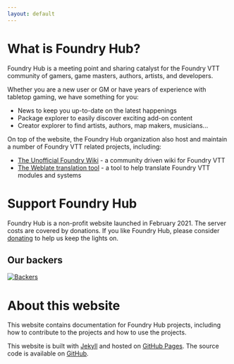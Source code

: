 ```yaml
---
layout: default
---
```


# What is Foundry Hub?
Foundry Hub is a meeting point and sharing catalyst for the Foundry VTT community of gamers, game masters, authors, artists, and developers.  

Whether you are a new user or GM or have years of experience with tabletop gaming, we have something for you:  
 - News to keep you up-to-date on the latest happenings
 - Package explorer to easily discover exciting add-on content
 - Creator explorer to find artists, authors, map makers, musicians...

 On top of the website, the Foundry Hub organization also host and maintain a number of Foundry VTT related projects, including:  
 - [The Unofficial Foundry Wiki](https://foundryvtt.wiki) - a community driven wiki for Foundry VTT
 - [The Weblate translation tool](https://weblate.foundryvtt-hub.com) - a tool to help translate Foundry VTT modules and systems

# Support Foundry Hub
 Foundry Hub is a non-profit website launched in February 2021. The server costs are covered by donations. If you like Foundry Hub, please consider [donating](https://opencollective.com/foundry-hub) to help us keep the lights on.

## Our backers
[![Backers](https://opencollective.com/foundry-hub/backers.svg)](https://opencollective.com/foundry-hub#backers)

# About this website
This website contains documentation for Foundry Hub projects, including how to contribute to the projects and how to use the projects.

This website is built with [Jekyll](https://jekyllrb.com/) and hosted on [GitHub Pages](https://pages.github.com/). The source code is available on [GitHub](https://github.com/orgs/Foundry-Hub/).